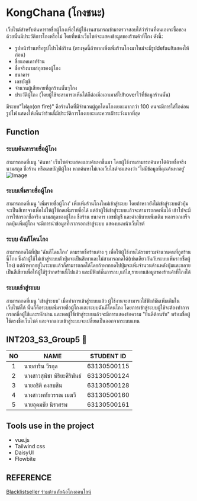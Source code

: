 # KongChana (โกงชนะ)

เว็บไซต์สำหรับค้นหารายชื่อผู้โกงเพื่อให้ผู้ใช้งานสามารถเข้ามาตรวจสอบได้ว่าร้านที่ตนเองจะซื้อของด้วยนั้นมีประวัติการโกงหรือไม่ โดยที่หน้าเว็บไซต์จะแสดงข้อมูลของร้านค้าที่โกง ดังนี้: 
+ รูปหน้าร้านหรือรูปโปรไฟล์ร้าน (ตรงจุดนี้ถ้าหากเพิ่งเพิ่มร้านโกงมาใหม่จะมีรูปdefaultแสดงให้ก่อน) 
+ ชื่อแอคเคาท์ร้าน 
+ ชื่อจริงนามสกุลของผู้โกง 
+ ธนาคาร 
+ เลขบัญชี 
+ จำนวนผู้เสียหายที่ถูกร้านนั้นๆโกง
+ ประวัติผู้โกง (โดยผู้ใช้จะสามารถเห็นได้ก็ต่อเมื่อเอาเมาส์ไปhoverไว้ที่ข้อมูลร้านนั้น)

มีระบบ"ไฟลุก(on fire)" คือร้านใดที่มีจำนวนผู้ถูกโดนโกงเยอะมากกว่า 100 คนจะมีการใส่ไอค่อนรูปไฟ แสดงให้เห็นว่าร้านนี้มีประวัติการโกงเยอะและควรเฝ้าระวังมากที่สุด 

## Function

### ระบบค้นหารายชื่อผู้โกง 
สามารถกดที่เมนู 'ค้นหา' เว็บไซต์จะแสดงแถบค้นหาขึ้นมา โดยผู้ใช้งานสามารถค้นหาได้ด้วยชื่อจริง นามสกุล ชื่อร้าน หรือเลขบัญชีผู้โกง หากค้นหาไม่เจอเว็บไซต์จะแสดงว่า 'ไม่มีข้อมูลที่คุณค้นหาอยู่'
![Image](/imgFunctionInReadme/functionSearch.gif)

### ระบบเพิ่มรายชื่อผู้โกง
สามารถกดที่เมนู 'เพิ่มรายชื่อผู้โกง' เพื่อเพิ่มร้านโกงใหม่เข้าสู่ระบบ โดยถ้าหากยังไม่เข้าสู่ระบบตัวปุ่มจะเป็นสีเทาจางเพื่อไม่ให้ผู้ใช้กดเพิ่มรายชื่อได้ แต่ถ้าผู้ใช้เข้าสู่ระบบแล้วจะสามารถกดเพิ่มได้ เข้าไปจะมีการให้กรอกชื่อจริง นามสกุลของผู้โกง ชื่อร้าน ธนาคาร เลขบัญชี และคำอธิบายเพิ่มเติม พอกรอกเสร็จกดปุ่มเพิ่มผู้โกง จะมีการนำข้อมูลที่เรากรอกเข้าสู่ระบบ แสดงบนหน้าเว็บไซต์

### ระบบ ฉันก็โดนโกง
สามารถกดได้ที่ปุ่ม 'ฉันก็โดนโกง' ตามรายชื่อร้านต่าง ๆ เพื่อให้ผู้ใช้งานได้รวบรวมจำนวนคนที่ถูกร้านนี้โกง ซึ่งถ้าผู้ใช้ไม่เข้าสู่ระบบตัวปุ่มจะเป็นสีเทาและไม่สามารถกดได้(เช่นเดียวกันกับระบบเพิ่มรายชื่อผู้โกง) แต่ถ้าหากอยู่ในระบบแล้วก็สามารถกดได้โดยถ้าหากกดไปปุ่มจะเพิ่มจำนวนด้านหลังปุ่มและกลายเป็นสีเขียวเพื่อให้ผู้ใช้รู้ว่ากดร้านนี้ไปแล้ว  และมีฟังก์ชั่นการลบ,แก้ไข,รายงานข้อมูลของร้านค้าที่โกงได้ 

### ระบบเข้าสู่ระบบ
สามารถกดที่เมนู 'เข้าสู่ระบบ' เมื่อทำการเข้าสู่ระบบแล้ว ผู้ใช้งานจะสามารถใช้ฟังก์ชันเพิ่มเติมในเว็บไซต์ได้ นั้นก็คือระบบเพิ่มรายชื่อผู้โกงและระบบฉันก็โดนโกง โดยการเข้าสู่ระบบผู้ใช้จะต้องทำการกรอกชื่อผู้ใช้และรหัสผ่าน และพอผู้ใช้เข้าสู่ระบบแล้วจะมีการแสดงข้อความ "ยินดีต้อนรับ" พร้อมชื่อผู้ใช้ตรงชื่อเว็บไซต์ และจากแถบเข้าสู่ระบบจะเปลี่ยนเป็นออกจากระบบแทน

## INT203_S3_Group5 🎒

| NO   | NAME                 | STUDENT ID  |
| :--: | -------------------- | ----------- |
| 1    | นายสาริน วีรกุล         | 63130500115 |
| 2    | นางสาวสุพิชา พิริยะศิริพันธ์ | 63130500124 |
| 3    | นายอธิติ คงสบสิน        | 63130500128 |
| 4    | นางสาวหทัยวรรณ เมฆวี   | 63130500160 |
| 5    | นายอุดมชัย นิราศรพ      | 63130500161 |

## Tools use in the project
+ vue.js
+ Tailwind css
+ DaisyUI
+ Flowbite

## REFERENCE
[Blacklistseller ร่วมต้านภัยฉ้อโกงออนไลน์](https://www.blacklistseller.com/)

